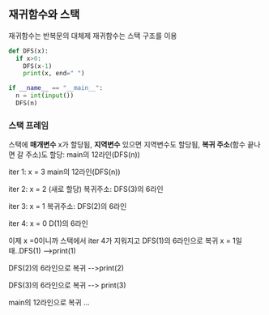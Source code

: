 ## 재귀함수와 스택
재귀함수는 반복문의 대체제
재귀함수는 스택 구조를 이용

```python
def DFS(x):
  if x>0:
    DFS(x-1)
    print(x, end=" ") 

if __name__ == "__main__":
  n = int(input())
  DFS(n)
```

### 스택 프레임
스택에 **매개변수** x가 할당됨, 
**지역변수** 있으면 지역변수도 할당됨, 
**복귀 주소**(함수 끝나면 갈 주소)도 할당: main의 12라인(DFS(n))

iter 1: x = 3 main의 12라인(DFS(n))

iter 2: x = 2 (새로 할당) 복귀주소: DFS(3)의 6라인

iter 3: x = 1 복귀주소: DFS(2)의 6라인

iter 4: x = 0 D(1)의 6라인

이제 x =0이니까 스택에서 iter 4가 지워지고 DFS(1)의 6라인으로 복귀
x = 1일 때..DFS(1) -->print(1)

DFS(2)의 6라인으로 복귀 -->print(2)

DFS(3)의 6라인으로 복귀 --> print(3)

main의 12라인으로 복귀
...

